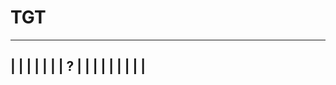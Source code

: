 # TGT 
 _____________________
|                     |
|                     |
|                     |
|          ?          |
|                     |
|                     |
|                     |
|                     |
 ---------------------